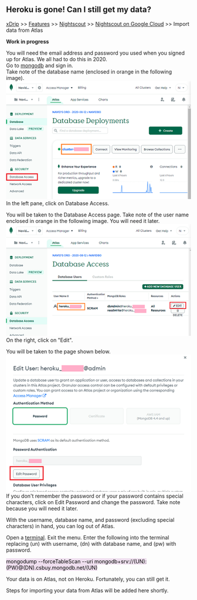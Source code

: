 ## Heroku is gone! Can I still get my data?  
[xDrip](../../README.md) >> [Features](../Features_page) >> [Nightscout](../Nightscout_page) >> [Nightscout on Google Cloud](./GoogleCloud) >> Import data from Atlas  
  
**Work in progress**  

You will need the email address and password you used when you signed up for Atlas.  We all had to do this in 2020.  
Go to [mongodb](https://www.mongodb.com/home) and sign in.  
Take note of the database name (enclosed in orange in the following image).  
![](./images/Atlas_dbAccess.png)  
In the left pane, click on Database Access.  
  
You will be taken to the Database Access page.  Take note of the user name enclosed in orange in the following image.  You will need it later.  
![](./images/Atlas_dbAccess2.png)  
On the right, click on "Edit".  
  
You will be taken to the page shown below.  
![](./images/Atlas_pass.png)  
If you don't remember the password or if your password contains special characters, click on Edit Password and change the password.  Take note because you will need it later.  
  
With the username, database name, and password (excluding special characters) in hand, you can log out of Atlas.  
  
Open a [terminal](./Terminal.md).  Exit the menu.  Enter the following into the terminal replacing (un) with username, (dn) with database name, and (pw) with password.
  
<mark style="background-color: #eFdFef">mongodump --forceTableScan --uri mongodb+srv://(UN):(PW)@(DN).csbuy.mongodb.net/(UN) </mark>

Your data is on Atlas, not on Heroku.  Fortunately, you can still get it.  
  
Steps for importing your data from Atlas will be added here shortly.  
